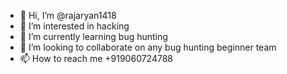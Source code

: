 - 👋 Hi, I’m @rajaryan1418
- 👀 I’m interested in hacking
- 🌱 I’m currently learning bug hunting
- 💞️ I’m looking to collaborate on any bug hunting beginner team
- 📫 How to reach me +919060724788

<!---
rajaryan1418/rajaryan1418 is a ✨ special ✨ repository because its `README.md` (this file) appears on your GitHub profile.
You can click the Preview link to take a look at your changes.
--->
